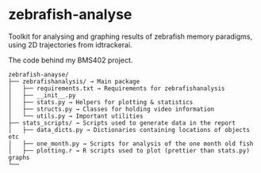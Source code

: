 # zebrafish-analyse

Toolkit for analysing and graphing results of zebrafish memory paradigms, using 2D trajectories from idtrackerai.

The code behind my BMS402 project.

```
zebrafish-anayse/
├── zebrafishanalysis/ → Main package
│   ├── requirements.txt → Requirements for zebrafishanalysis
│   ├── __init__.py
│   ├── stats.py → Helpers for plotting & statistics
│   ├── structs.py → Classes for holding video information
│   └── utils.py → Important utilities
├── stats_scripts/ → Scripts used to generate data in the report
│   ├── data_dicts.py → Dictionaries containing locations of objects etc
│   ├── one_month.py → Scripts for analysis of the one month old fish
│   ├── plotting.r → R scripts used to plot (prettier than stats.py) graphs
└── 
```
